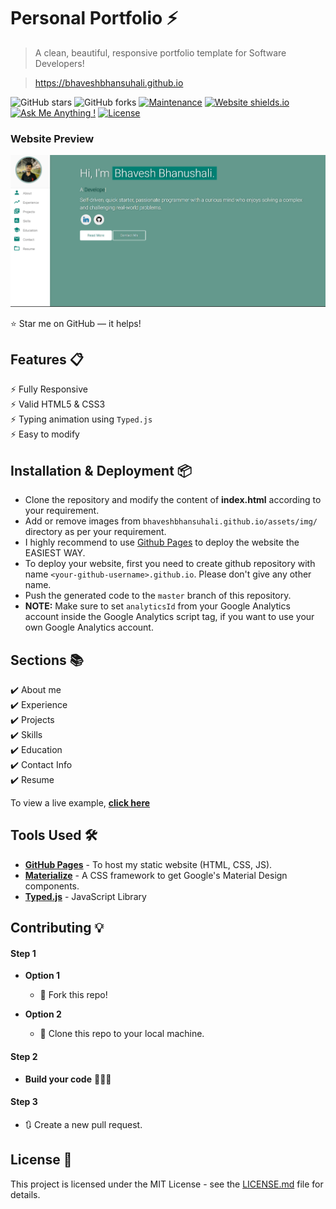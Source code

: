 # Personal Portfolio ⚡️ 
> A clean, beautiful, responsive portfolio template for Software Developers!

> https://bhaveshbhansuhali.github.io

![GitHub stars](https://img.shields.io/github/stars/bhaveshbhansuhali/bhaveshbhansuhali.github.io) 
![GitHub forks](https://img.shields.io/github/forks/bhaveshbhansuhali/bhaveshbhansuhali.github.io)
[![Maintenance](https://img.shields.io/badge/maintained-yes-green.svg)](https://github.com/bhaveshbhansuhali/bhaveshbhansuhali.github.io/commits/master)
[![Website shields.io](https://img.shields.io/badge/website-up-yellow)](http://bhaveshbhansuhali.github.io/)
[![Ask Me Anything !](https://img.shields.io/badge/ask%20me-linkedin-1abc9c.svg)](https://www.linkedin.com/in/bhaveshbhansuhali/)
[![License](http://img.shields.io/:license-mit-blue.svg?style=flat-square)](http://badges.mit-license.org)

### Website Preview
<p align="center"> 
  <kbd>
    <a href="https://bhaveshbhansuhali.github.io" target="_blank"><img src="examples/preview.png">
  </a>
  </kbd>
</p>

:star: Star me on GitHub — it helps!

## Features 📋
⚡️ Fully Responsive\
⚡️ Valid HTML5 & CSS3\
⚡️ Typing animation using `Typed.js`\
⚡️ Easy to modify

## Installation & Deployment 📦
- Clone the repository and modify the content of <b>index.html</b> according to your requirement.
- Add or remove images from `bhaveshbhansuhali.github.io/assets/img/` directory as per your requirement.
- I highly recommend to use [Github Pages](https://create-react-app.dev/docs/deployment/#github-pages) to deploy the website the EASIEST WAY.
- To deploy your website, first you need to create github repository with name `<your-github-username>.github.io`. Please don't give any other name.
- Push the generated code to the `master` branch of this repository.
- <b>NOTE:</b> Make sure to set `analyticsId` from your Google Analytics account inside the Google Analytics script tag, if you want to use your own Google Analytics account.

## Sections 📚
✔️ About me\
✔️ Experience\
✔️ Projects \
✔️ Skills \
✔️ Education\
✔️ Contact Info\
✔️ Resume

To view a live example, **[click here](https://bhaveshbhansuhali.github.io/)**

## Tools Used 🛠️
* [<b>GitHub Pages</b>](https://create-react-app.dev/docs/deployment/#github-pages) - To host my static website (HTML, CSS, JS).
* [<b>Materialize</b>](https://materializecss.com/) - A CSS framework to get Google's Material Design components.
* [<b>Typed.js</b>](https://mattboldt.com/demos/typed-js/) - JavaScript Library

## Contributing 💡
#### Step 1

- **Option 1**
    - 🍴 Fork this repo!

- **Option 2**
    - 👯 Clone this repo to your local machine.


#### Step 2

- **Build your code** 🔨🔨🔨

#### Step 3

- 🔃 Create a new pull request.

## License 📄
This project is licensed under the MIT License - see the [LICENSE.md](./LICENSE) file for details.
